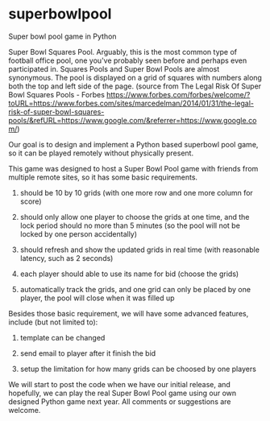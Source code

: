 # superbowlpool
Super bowl pool game in Python

Super Bowl Squares Pool. Arguably, this is the most common type of football office pool, one you've probably seen before and perhaps even participated in. Squares Pools and Super Bowl Pools are almost synonymous. The pool is displayed on a grid of squares with numbers along both the top and left side of the page. (source from The Legal Risk Of Super Bowl Squares Pools - Forbes
https://www.forbes.com/forbes/welcome/?toURL=https://www.forbes.com/sites/marcedelman/2014/01/31/the-legal-risk-of-super-bowl-squares-pools/&refURL=https://www.google.com/&referrer=https://www.google.com/)

Our goal is to design and implement a Python based superbowl pool game, so it can be played remotely without physically present.

This game was designed to host a Super Bowl Pool game with friends from multiple remote sites, so it has some basic requirements.

1. should be 10 by 10 grids (with one more row and one more column for score)

2. should only allow one player to choose the grids at one time, and the lock period should no more than 5 minutes (so the pool will not be locked by one person accidentally)

3. should refresh and show the updated grids in real time (with reasonable latency, such as 2 seconds)

4. each player should able to use its name for bid (choose the grids)

5. automatically track the grids, and one grid can only be placed by one player, the pool will close when it was filled up

Besides those basic requirement, we will have some advanced features, include (but not limited to):

1. template can be changed

2. send email to player after it finish the bid

3. setup the limitation for how many grids can be choosed by one players

We will start to post the code when we have our initial release, and hopefully, we can play the real Super Bowl Pool game using our own designed Python game next year. All comments or suggestions are welcome.
